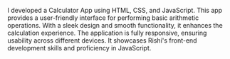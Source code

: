I developed a Calculator App using HTML, CSS, and JavaScript.
This app provides a user-friendly interface for performing basic arithmetic operations.
With a sleek design and smooth functionality, it enhances the calculation experience.
The application is fully responsive, ensuring usability across different devices.
It showcases Rishi's front-end development skills and proficiency in JavaScript.
